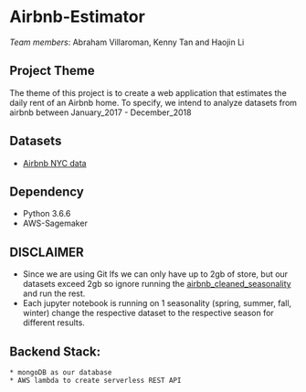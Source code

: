 # Airbnb-Estimator

*Team members*: Abraham Villaroman, Kenny Tan and Haojin Li

## Project Theme
The theme of this project is to create a web application that estimates the daily rent of an Airbnb home. To specify, we intend to analyze datasets from airbnb between January_2017 - December_2018 

## Datasets
* [Airbnb NYC data](http://insideairbnb.com/get-the-data.html)

## Dependency 
* Python 3.6.6
* AWS-Sagemaker

## DISCLAIMER
* Since we are using Git lfs we can only have up to 2gb of store, but our datasets exceed 2gb so ignore running the [airbnb_cleaned_seasonality](https://github.com/TanKenny/AirbnbEstimator/tree/master/airbnb_cleaned_seasonality) and run the rest.
* Each jupyter notebook is running on 1 seasonality (spring, summer, fall, winter) change the respective dataset to the respective season for different results. 

## Backend Stack:
    * mongoDB as our database
    * AWS lambda to create serverless REST API
 


